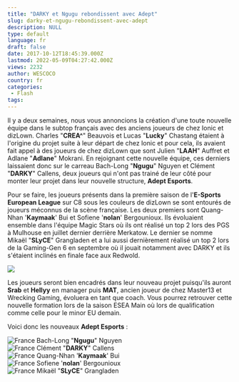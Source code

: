 ```yaml
---
title: "DARKY et Ngugu rebondissent avec Adept"
slug: darky-et-ngugu-rebondissent-avec-adept
description: NULL
type: default
language: fr
draft: false
date: 2017-10-12T18:45:39.000Z
lastmod: 2022-05-09T04:27:42.000Z
views: 2232
author: WESCOCO
country: fr
categories:
 - Flash
tags:
---
```

Il y a deux semaines, nous vous annoncions la création d'une toute nouvelle équipe dans le subtop français avec des anciens joueurs de chez Ionic et dizLown. Charles "**CREA^**" Beauvois et Lucas "**Lucky**" Chastang étaient à l'origine du projet suite à leur départ de chez Ionic et pour cela, ils avaient fait appel à des joueurs de chez dizLown que sont Julien "**LAAH**" Auffret et Adlane "**Adlane**" Mokrani. En rejoignant cette nouvelle équipe, ces derniers laissaient donc sur le carreau Bach-Long "**Ngugu**" Nguyen et Clément "**DARKY**" Callens, deux joueurs qui n'ont pas trainé de leur côté pour monter leur projet dans leur nouvelle structure, **Adept Esports**.

Pour se faire, les joueurs présents dans la première saison de l'**E-Sports European League** sur C8 sous les couleurs de dizLown se sont entourés de joueurs méconnus de la scène française. Les deux premiers sont Quang-Nhan '**Kaymaak**' Bui et Sofiene '**nolan**' Bergounioux. Ils évoluaient ensemble dans l'équipe Magic Stars où ils ont réalisé un top 2 lors des PGS à Mulhouse en juillet dernier derrière Merkatow. Le dernier se nomme Mikaël "**SLyCE**" Grangladen et a lui aussi dernièrement réalisé un top 2 lors de la Gaming-Gen 6 en septembre où il jouait notamment avec DARKY et ils s'étaient inclinés en finale face aux Redwold.

![](https://flickshot-ue.s3.eu-west-2.amazonaws.com/flickshot/article/59dfac02823e0/images/tAiivCyjrgmZdBrzsf4iecmbBJsoEqpQLvCUCXsq.jpeg)

Les joueurs seront bien encadrés dans leur nouveau projet puisqu'ils auront **Srab** et **Hellyy** en manager puis **MAT**, ancien joueur de chez Master13 et Wrecking Gaming, évoluera en tant que coach. Vous pourrez retrouver cette nouvelle formation lors de la saison ESEA Main où lors de qualification comme celle pour le minor EU demain.

Voici donc les nouveaux **Adept Esports** :

![France](/images/countries/fr.svg)⁠ Bach-Long "**Ngugu**" Nguyen  
![France](/images/countries/fr.svg)⁠ Clément "**DARKY**" Callens  
![France](/images/countries/fr.svg)⁠ Quang-Nhan '**Kaymaak**' Bui  
![France](/images/countries/fr.svg)⁠ Sofiene '**nolan**' Bergounioux  
![France](/images/countries/fr.svg)⁠ Mikaël "**SLyCE**" Grangladen
